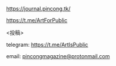 https://journal.pincong.tk/

https://t.me/ArtForPublic

<投稿>

telegram:
https://t.me/ArtIsPublic

email:
pincongmagazine@protonmail.com
